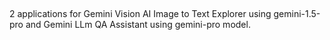 ## 
2 applications for Gemini Vision AI Image to Text Explorer using gemini-1.5-pro and Gemini LLm QA Assistant using gemini-pro model.

